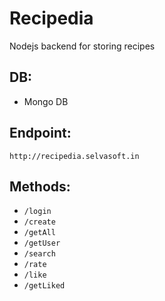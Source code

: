 # Recipedia
Nodejs backend for storing recipes
## DB:
 * Mongo DB
## Endpoint:
  `http://recipedia.selvasoft.in`
## Methods:
 * `/login`
 * `/create`
 * `/getAll`
 * `/getUser`
 * `/search`
 * `/rate`
 * `/like`
 * `/getLiked`
